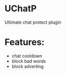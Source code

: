# UChatP
Ultimate chat protect plugin

# Features:
* chat cooldown
* block bad words 
* block adverting
